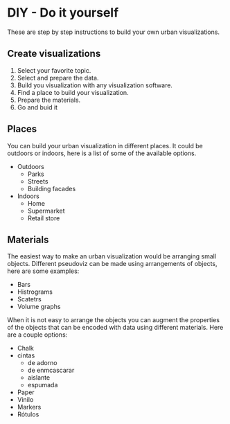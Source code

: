 # DIY - Do it yourself

These are step by step instructions to build your own urban visualizations.

## Create visualizations

1. Select your favorite topic.
2. Select and prepare the data.
3. Build you visualization with any visualization software.
4. Find a place to build your visualization.
5. Prepare the materials.
6. Go and buid it

## Places

You can build your urban visualization in different places. It could be outdoors or indoors, here is a list of some of the available options.

- Outdoors
    + Parks
    + Streets
    + Building facades
- Indoors
    + Home
    + Supermarket
    + Retail store

## Materials

The easiest way to make an urban visualization would be arranging small objects. Different pseudoviz can be made using arrangements of objects, here are some examples:

- Bars
- Histrograms
- Scatetrs
- Volume graphs

When it is not easy to arrange the objects you can augment the properties of the objects that can be encoded with data using different materials. Here are a couple options: 

- Chalk
- cintas
    + de adorno
    + de enmcascarar
    + aislante
    + espumada
- Paper
- Vinilo
- Markers
- Rótulos


